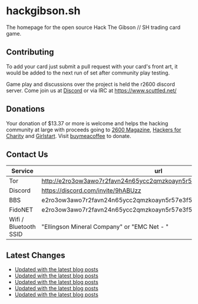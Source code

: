 # hackgibson.sh
The homepage for the open source Hack The Gibson // SH trading card game.


## Contributing

To add your card just submit a pull request with your card's front art, it would be added to the next run of set after community play testing.

Game play and discussions over the project is held the r2600 discord server. Come join us at [Discord](https://discord.com/invite/9hABUzz) or via IRC at https://www.scuttled.net/


## Donations

Your donation of $13.37 or more is welcome and helps the hacking community at large with proceeds going to [2600 Magazine](https://2600.com/), [Hackers for Charity](https://hackersforcharity.org) and [Girlstart](https://girlstart.org).  Visit [buymeacoffee](https://www.buymeacoffee.com/hackgibson.sh) to donate.


## Contact Us

Service | url
-|-
Tor | http://e2ro3ow3awo7r2favn24n65ycc2qmzkoayn5r57e3f56nvjwdcgg32ad.onion
Discord | https://discord.com/invite/9hABUzz
BBS | e2ro3ow3awo7r2favn24n65ycc2qmzkoayn5r57e3f56nvjwdcgg32ad.onion:23
FidoNET | e2ro3ow3awo7r2favn24n65ycc2qmzkoayn5r57e3f56nvjwdcgg32ad.onion:24554
Wifi / Bluetooth SSID | "Ellingson Mineral Company" or "EMC Net - <fidonet address>"

## Latest Changes
<!-- BLOG-POST-LIST:START -->
- [Updated with the latest blog posts](https://github.com/DFW2600/hackgibson.sh/commit/b036a059e28a8c3358b10a3375d81b218ba8285f)
- [Updated with the latest blog posts](https://github.com/DFW2600/hackgibson.sh/commit/085f1c7f2c1953c3f22e1ca00fb91788d39446e5)
- [Updated with the latest blog posts](https://github.com/DFW2600/hackgibson.sh/commit/cc7e6ce770c977e8e1fcfd620f2651ab8215357d)
- [Updated with the latest blog posts](https://github.com/DFW2600/hackgibson.sh/commit/d3069a6cdf309bd7a84926501192f28451d95747)
- [Updated with the latest blog posts](https://github.com/DFW2600/hackgibson.sh/commit/1e533a70a52b9d8c6096d32c28e75082c391ef6d)
<!-- BLOG-POST-LIST:END -->
